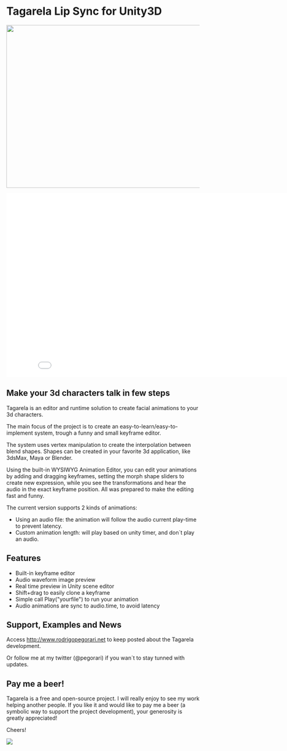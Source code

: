 <h1>Tagarela Lip Sync for Unity3D</h1>
<p><img alt="" src="http://rodrigopegorari.net/blog/wp-content/uploads/2011/11/topo_site.jpg" style="height:425px; width:950px" /></p>

<iframe width="853" height="480" src="//www.youtube.com/embed/HEcQC2jIL7o?rel=0" frameborder="0" allowfullscreen></iframe>

<h2>Make your 3d characters talk in few steps</h2>

<p>Tagarela is an editor and runtime solution to create facial animations to your 3d characters.</p>

<p>The main focus of the project is to create an easy-to-learn/easy-to-implement system, trough a funny and small keyframe editor.</p>

<p>The system uses vertex manipulation to create the interpolation between blend shapes. Shapes can be created in your favorite 3d application, like 3dsMax, Maya or Blender.</p>

<p>Using the built-in WYSIWYG Animation Editor, you can edit your animations by adding and dragging keyframes, setting the morph shape sliders to create new expression, while you see the transformations and hear the audio in the exact keyframe position. All was prepared to make the editing fast and funny.</p>

<p>The current version supports 2 kinds of animations:</p>

<ul>
<li>Using an audio file: the animation will follow the audio current play-time to prevent latency.</li>
<li>Custom animation length: will play based on unity timer, and don&acute;t play an audio.</li>
</ul>

<h2><a name="Features"></a>Features</h2>

<ul>
<li>Built-in keyframe editor</li>
<li>Audio waveform image preview</li>
<li>Real time preview in Unity scene editor</li>
<li>Shift+drag to easily clone a keyframe</li>
<li>Simple call Play(&quot;yourfile&quot;) to run your animation</li>
<li>Audio animations are sync to audio.time, to avoid latency</li>
</ul>

<h2><a name="Support,_Examples_and_News"></a>Support, Examples and News</h2>
<p>Access&nbsp;<a href="http://www.rodrigopegorari.net/">http://www.rodrigopegorari.net</a>&nbsp;to keep posted about the Tagarela development.</p>
<p>Or follow me at my twitter (@pegorari) if you wan&acute;t to stay tunned with updates.</p>

<h2><a name="Pay_me_a_beer!"></a>Pay me a beer!</h2>

<p>Tagarela is a free and open-source project. I will really enjoy to see my work helping another people. If you like it and would like to pay me a beer (a symbolic way to support the project development), your generosity is greatly appreciated!</p>

<p>Cheers!</p>

<p><a href="https://www.paypal.com/cgi-bin/webscr?cmd=_s-xclick&amp;hosted_button_id=GA64A4TZSG8YE"><img src="https://www.paypalobjects.com/en_US/i/btn/btn_donateCC_LG.gif" /></a></p>

